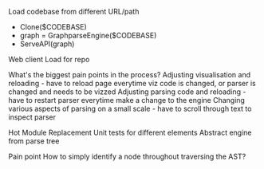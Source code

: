 Load codebase from different URL/path

 - Clone($CODEBASE)
 - graph = GraphparseEngine($CODEBASE)
 - ServeAPI(graph)

Web client
    Load for repo


What's the biggest pain points in the process?
    Adjusting visualisation and reloading - have to reload page everytime viz code is changed, or parser is changed and needs to be vizzed
    Adjusting parsing code and reloading - have to restart parser everytime make a change to the engine
    Changing various aspects of parsing on a small scale - have to scroll through text to inspect parser

Hot Module Replacement
Unit tests for different elements
Abstract engine from parse tree




Pain point
    How to simply identify a node throughout traversing the AST?